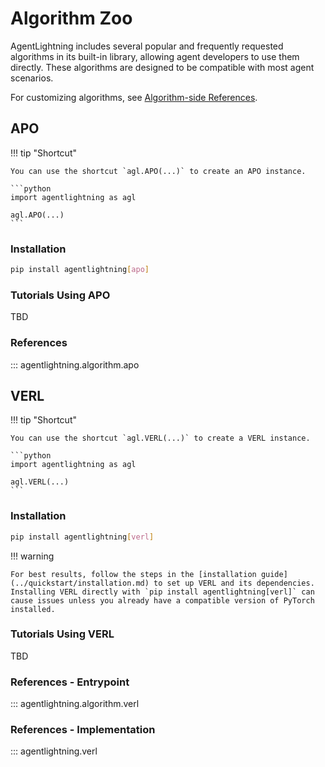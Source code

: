 # Algorithm Zoo

AgentLightning includes several popular and frequently requested algorithms in its built-in library, allowing agent developers to use them directly. These algorithms are designed to be compatible with most agent scenarios.

For customizing algorithms, see [Algorithm-side References](./algorithm.md).

## APO

!!! tip "Shortcut"

    You can use the shortcut `agl.APO(...)` to create an APO instance.

    ```python
    import agentlightning as agl

    agl.APO(...)
    ```

### Installation

```bash
pip install agentlightning[apo]
```

### Tutorials Using APO

TBD

### References

::: agentlightning.algorithm.apo

## VERL

!!! tip "Shortcut"

    You can use the shortcut `agl.VERL(...)` to create a VERL instance.

    ```python
    import agentlightning as agl

    agl.VERL(...)
    ```

### Installation

```bash
pip install agentlightning[verl]
```

!!! warning

    For best results, follow the steps in the [installation guide](../quickstart/installation.md) to set up VERL and its dependencies. Installing VERL directly with `pip install agentlightning[verl]` can cause issues unless you already have a compatible version of PyTorch installed.

### Tutorials Using VERL

TBD

### References - Entrypoint

::: agentlightning.algorithm.verl

### References - Implementation

::: agentlightning.verl
